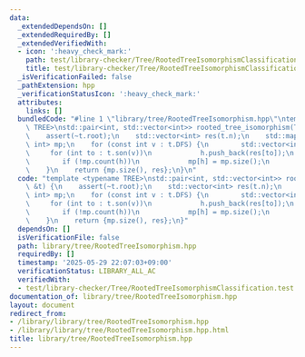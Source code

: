 ```yaml
---
data:
  _extendedDependsOn: []
  _extendedRequiredBy: []
  _extendedVerifiedWith:
  - icon: ':heavy_check_mark:'
    path: test/library-checker/Tree/RootedTreeIsomorphismClassification.test.cpp
    title: test/library-checker/Tree/RootedTreeIsomorphismClassification.test.cpp
  _isVerificationFailed: false
  _pathExtension: hpp
  _verificationStatusIcon: ':heavy_check_mark:'
  attributes:
    links: []
  bundledCode: "#line 1 \"library/tree/RootedTreeIsomorphism.hpp\"\ntemplate <typename\
    \ TREE>\nstd::pair<int, std::vector<int>> rooted_tree_isomorphism(TREE &t) {\n\
    \    assert(~t.root);\n    std::vector<int> res(t.n);\n    std::map<std::vector<int>,\
    \ int> mp;\n    for (const int v : t.DFS) {\n        std::vector<int> h;\n   \
    \     for (int to : t.son(v))\n            h.push_back(res[to]);\n        std::ranges::sort(h);\n\
    \        if (!mp.count(h))\n            mp[h] = mp.size();\n        res[v] = mp[h];\n\
    \    }\n    return {mp.size(), res};\n}\n"
  code: "template <typename TREE>\nstd::pair<int, std::vector<int>> rooted_tree_isomorphism(TREE\
    \ &t) {\n    assert(~t.root);\n    std::vector<int> res(t.n);\n    std::map<std::vector<int>,\
    \ int> mp;\n    for (const int v : t.DFS) {\n        std::vector<int> h;\n   \
    \     for (int to : t.son(v))\n            h.push_back(res[to]);\n        std::ranges::sort(h);\n\
    \        if (!mp.count(h))\n            mp[h] = mp.size();\n        res[v] = mp[h];\n\
    \    }\n    return {mp.size(), res};\n}"
  dependsOn: []
  isVerificationFile: false
  path: library/tree/RootedTreeIsomorphism.hpp
  requiredBy: []
  timestamp: '2025-05-29 22:07:03+09:00'
  verificationStatus: LIBRARY_ALL_AC
  verifiedWith:
  - test/library-checker/Tree/RootedTreeIsomorphismClassification.test.cpp
documentation_of: library/tree/RootedTreeIsomorphism.hpp
layout: document
redirect_from:
- /library/library/tree/RootedTreeIsomorphism.hpp
- /library/library/tree/RootedTreeIsomorphism.hpp.html
title: library/tree/RootedTreeIsomorphism.hpp
---
```

